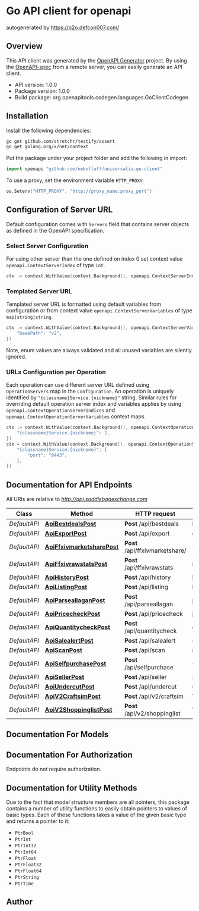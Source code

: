 # Go API client for openapi

autogenerated by https://p2o.defcon007.com/

## Overview
This API client was generated by the [OpenAPI Generator](https://openapi-generator.tech) project.  By using the [OpenAPI-spec](https://www.openapis.org/) from a remote server, you can easily generate an API client.

- API version: 1.0.0
- Package version: 1.0.0
- Build package: org.openapitools.codegen.languages.GoClientCodegen

## Installation

Install the following dependencies:

```sh
go get github.com/stretchr/testify/assert
go get golang.org/x/net/context
```

Put the package under your project folder and add the following in import:

```go
import openapi "github.com/nekofluff/universalis-go-client"
```

To use a proxy, set the environment variable `HTTP_PROXY`:

```go
os.Setenv("HTTP_PROXY", "http://proxy_name:proxy_port")
```

## Configuration of Server URL

Default configuration comes with `Servers` field that contains server objects as defined in the OpenAPI specification.

### Select Server Configuration

For using other server than the one defined on index 0 set context value `openapi.ContextServerIndex` of type `int`.

```go
ctx := context.WithValue(context.Background(), openapi.ContextServerIndex, 1)
```

### Templated Server URL

Templated server URL is formatted using default variables from configuration or from context value `openapi.ContextServerVariables` of type `map[string]string`.

```go
ctx := context.WithValue(context.Background(), openapi.ContextServerVariables, map[string]string{
	"basePath": "v2",
})
```

Note, enum values are always validated and all unused variables are silently ignored.

### URLs Configuration per Operation

Each operation can use different server URL defined using `OperationServers` map in the `Configuration`.
An operation is uniquely identified by `"{classname}Service.{nickname}"` string.
Similar rules for overriding default operation server index and variables applies by using `openapi.ContextOperationServerIndices` and `openapi.ContextOperationServerVariables` context maps.

```go
ctx := context.WithValue(context.Background(), openapi.ContextOperationServerIndices, map[string]int{
	"{classname}Service.{nickname}": 2,
})
ctx = context.WithValue(context.Background(), openapi.ContextOperationServerVariables, map[string]map[string]string{
	"{classname}Service.{nickname}": {
		"port": "8443",
	},
})
```

## Documentation for API Endpoints

All URIs are relative to *http://api.saddlebagexchange.com*

Class | Method | HTTP request | Description
------------ | ------------- | ------------- | -------------
*DefaultAPI* | [**ApiBestdealsPost**](docs/DefaultAPI.md#apibestdealspost) | **Post** /api/bestdeals | best deals
*DefaultAPI* | [**ApiExportPost**](docs/DefaultAPI.md#apiexportpost) | **Post** /api/export | export
*DefaultAPI* | [**ApiFfxivmarketsharePost**](docs/DefaultAPI.md#apiffxivmarketsharepost) | **Post** /api/ffxivmarketshare/ | ffxivmarketshare
*DefaultAPI* | [**ApiFfxivrawstatsPost**](docs/DefaultAPI.md#apiffxivrawstatspost) | **Post** /api/ffxivrawstats | raw item stats
*DefaultAPI* | [**ApiHistoryPost**](docs/DefaultAPI.md#apihistorypost) | **Post** /api/history | history
*DefaultAPI* | [**ApiListingPost**](docs/DefaultAPI.md#apilistingpost) | **Post** /api/listing | listing
*DefaultAPI* | [**ApiParseallaganPost**](docs/DefaultAPI.md#apiparseallaganpost) | **Post** /api/parseallagan | parse allagan
*DefaultAPI* | [**ApiPricecheckPost**](docs/DefaultAPI.md#apipricecheckpost) | **Post** /api/pricecheck | pricecheck
*DefaultAPI* | [**ApiQuantitycheckPost**](docs/DefaultAPI.md#apiquantitycheckpost) | **Post** /api/quantitycheck | quantitycheck
*DefaultAPI* | [**ApiSalealertPost**](docs/DefaultAPI.md#apisalealertpost) | **Post** /api/salealert | salealert
*DefaultAPI* | [**ApiScanPost**](docs/DefaultAPI.md#apiscanpost) | **Post** /api/scan | reselling search
*DefaultAPI* | [**ApiSelfpurchasePost**](docs/DefaultAPI.md#apiselfpurchasepost) | **Post** /api/selfpurchase | self purchase
*DefaultAPI* | [**ApiSellerPost**](docs/DefaultAPI.md#apisellerpost) | **Post** /api/seller | seller
*DefaultAPI* | [**ApiUndercutPost**](docs/DefaultAPI.md#apiundercutpost) | **Post** /api/undercut | undercut
*DefaultAPI* | [**ApiV2CraftsimPost**](docs/DefaultAPI.md#apiv2craftsimpost) | **Post** /api/v2/craftsim | V2 craftsim
*DefaultAPI* | [**ApiV2ShoppinglistPost**](docs/DefaultAPI.md#apiv2shoppinglistpost) | **Post** /api/v2/shoppinglist | V2 shopping list


## Documentation For Models



## Documentation For Authorization

Endpoints do not require authorization.


## Documentation for Utility Methods

Due to the fact that model structure members are all pointers, this package contains
a number of utility functions to easily obtain pointers to values of basic types.
Each of these functions takes a value of the given basic type and returns a pointer to it:

* `PtrBool`
* `PtrInt`
* `PtrInt32`
* `PtrInt64`
* `PtrFloat`
* `PtrFloat32`
* `PtrFloat64`
* `PtrString`
* `PtrTime`

## Author



